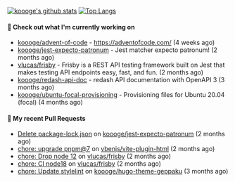 [![koooge's github stats](https://github-readme-stats.vercel.app/api?username=koooge&count_private=true&show_icons=true)](https://github.com/anuraghazra/github-readme-stats)
[![Top Langs](https://github-readme-stats.vercel.app/api/top-langs/?username=koooge&langs_count=5)](https://github.com/anuraghazra/github-readme-stats)

#### 👷 Check out what I'm currently working on

- [koooge/advent-of-code](https://github.com/koooge/advent-of-code) - https://adventofcode.com/ (4 weeks ago)
- [koooge/jest-expecto-patronum](https://github.com/koooge/jest-expecto-patronum) - Jest matcher expecto patronum! (2 months ago)
- [vlucas/frisby](https://github.com/vlucas/frisby) - Frisby is a REST API testing framework built on Jest that makes testing API endpoints easy, fast, and fun. (2 months ago)
- [koooge/redash-api-doc](https://github.com/koooge/redash-api-doc) - redash API documentation with OpenAPI 3 (3 months ago)
- [koooge/ubuntu-focal-provisioning](https://github.com/koooge/ubuntu-focal-provisioning) - Provisioning files for Ubuntu 20.04 (focal) (4 months ago)

#### 🔨 My recent Pull Requests

- [Delete package-lock.json](https://github.com/koooge/jest-expecto-patronum/pull/3) on [koooge/jest-expecto-patronum](https://github.com/koooge/jest-expecto-patronum) (2 months ago)
- [chore: upgrade pnpm@7](https://github.com/vbenjs/vite-plugin-html/pull/101) on [vbenjs/vite-plugin-html](https://github.com/vbenjs/vite-plugin-html) (2 months ago)
- [chore: Drop node 12](https://github.com/vlucas/frisby/pull/585) on [vlucas/frisby](https://github.com/vlucas/frisby) (2 months ago)
- [chore: CI node18](https://github.com/vlucas/frisby/pull/584) on [vlucas/frisby](https://github.com/vlucas/frisby) (2 months ago)
- [chore: Update stylelint](https://github.com/koooge/hugo-theme-geppaku/pull/6) on [koooge/hugo-theme-geppaku](https://github.com/koooge/hugo-theme-geppaku) (3 months ago)
